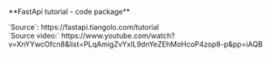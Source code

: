 <p>**FastApi tutorial - code package**</p>
`Source`: <link>https://fastapi.tiangolo.com/tutorial</link><br>
`Source video:` <link>https://www.youtube.com/watch?v=XnYYwcOfcn8&list=PLqAmigZvYxIL9dnYeZEhMoHcoP4zop8-p&pp=iAQB</link>